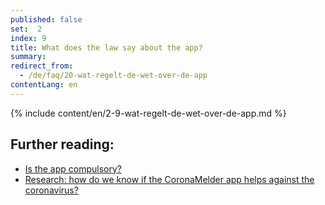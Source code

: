 ```yaml
---
published: false
set:  2
index: 9
title: What does the law say about the app?
summary: 
redirect_from: 
  - /de/faq/20-wat-regelt-de-wet-over-de-app
contentLang: en
---
```

{% include content/en/2-9-wat-regelt-de-wet-over-de-app.md %}

## Further reading:

- <a href="/{{page.lang}}/faq/2-7-is-de-app-verplicht" lang="en" hreflang="en">Is the app compulsory?</a>
- <a href="/{{page.lang}}/faq/3-1-onderzoek-hoe-weten-we-of-coronamelder-helpt-tegen-corona" lang="en" hreflang="en">Research: how do we know if the CoronaMelder app helps against the coronavirus?</a>
